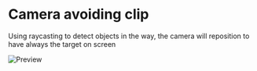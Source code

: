 
# Camera avoiding clip

Using raycasting to detect objects in the way, the camera will reposition to have always the target on screen

![Preview][preview]

[preview]: Art/preview.gif "Preview"